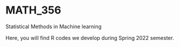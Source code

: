 # MATH_356
Statistical Methods in Machine learning

Here, you will find R codes we develop during Spring 2022 semester. 

